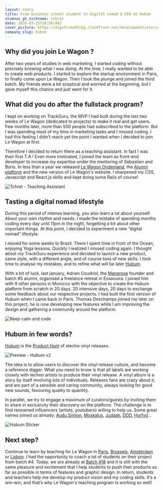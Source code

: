 ```yaml
---
layout: story
title: From business school student to digital nomad & CEO at Hubum
alumnus_gh_nickname: tchret
date: 2016-03-25T10:50:04Z
cover_picture: https://d1gofzrmx0fcbg.cloudfront.net/development/stories/pictures/000/000/007/cover/tchret_reverse.jpg?1464278707
company_slug: hubum
---
```


## Why did you join Le Wagon ?

After two years of studies in web marketing, I started coding without precisely knowing what I was doing. At the time, I really wanted to be able to create web products. I started to explore the startup environment in Paris, to finally come upon Le Wagon. Then I took the plunge and joined the third batch. My friends were a bit sceptical and worried at the beginning, but I gave myself this chance and just went for it.

## What did you do after the fullstack program?

I kept on working on TrackGuru, the MVP I had built during the last two weeks of Le Wagon (dedicated to projects) to make it real and get users. Few months later, more than 500 people had subscribed to the platform. But I was spending most of my time in marketing tasks and I missed coding. I had this feeling I didn’t reach yet the point I wanted when I decided to join Le Wagon at first.

Therefore I decided to return there as a teaching assistant. In fact I was their first T.A ! Even more motivated, I joined the team as front-end developer to increase my expertise under the mentoring of Sebastien and Boris. In less than a year we released [Le Wagon Ondemand](https://ondemand.lewagon.org/), the [Alumni platform](alumni.lewagon.org) and the new version of Le Wagon's website. I sharpened my CSS, Javascript and React.js skills and kept doing some Rails of course!

<p><img src="https://raw.githubusercontent.com/lewagon/www-images/master/testimonials/tchret/hubum-4.jpg" alt="Tchret - Teaching Assistant"></p>

## Tasting a digital nomad lifestyle

During this period of intense learning, you also learn a lot about yourself. About your own rhythm and needs. I made the mistake of spending months coding every day until 11pm in the night, forgetting a bit about other important things. At this point, I decided to experiment a new “digital nomad” lifestyle.

I moved for some weeks to Brazil. There I spent time in front of the Ocean, enjoying Yoga lessons. Quickly I realized I missed coding again. I thought about my TrackGuru experience and decided to launch a new product, same style, with a different angle, and of course tons of new skills. I took time to analyse my mistakes, and to refine what will be later [Hubum](http://www.hubum.com/).

With a bit of luck, last january, Adrien Coudriol, the [Mangrove](http://www.meetmangrove.com/) founder and batch #5 alumni, organised a freelance retreat in Essaouira. I joined him with 9 other persons in Morocco with the objective to create the Hubum platform from scratch in 20 days. 20 intensive days, 20 days to exchange some feedback about our respective projects. I had built the first version of Hubum when I came back in Paris. Thomas Deschamps joined me later on this project, he is now developing new features while I am improving the design and gathering a community around the platform.

<p><img src="https://github.com/lewagon/www-images/blob/master/testimonials/tchret/hubum-1.jpeg?raw=true" alt="Keep calm and code"></p>

## Hubum in few words?

[Hubum](http://www.hubum.com/) is the [Product Hunt](http://producthunt.com) of electro vinyl releases.

<p><img src="https://raw.githubusercontent.com/lewagon/www-images/master/testimonials/tchret/hubum-2.jpg" alt="Preview - Hubum v2"></p>

The idea is to allow users to discover the vinyl release culture, and become a reference digger. What you need to know is that all labels are working closely with techno artists to produce their vinyl release. A vinyl album is a story by itself involving lots of individuals. Releases fans are crazy about it, and are part of a sensible and caring community, always looking for good new sounds, favouring quality to quantity.

In parallel, we try to engage a maximum of curators/guests by inviting them to share in exclusivity their discovery on the platform. The challenge is to find renowned influencers (artists, youtubers) willing to help us. Some great names joined us already: [Audu Simion](http://www.hubum.com/andusimion), [Moskalus](http://www.hubum.com/moskalus), [Judaah](http://www.hubum.com/Judaah666), [DDD](http://www.hubum.com/hurfyd), [Hurfyd](http://www.hubum.com/DDD)…

<p><img src="https://raw.githubusercontent.com/lewagon/www-images/master/testimonials/tchret/hubum-3.jpg" alt="Hubum Sticker"></p>

## Next step?

Continue to learn by teaching for Le Wagon in [Paris](https://www.lewagon.com/paris), [Brussels](https://www.lewagon.com/brussels), [Amsterdam](https://www.lewagon.com/amsterdam) or [Lisbon](https://www.lewagon.com/lisbon). I had the opportunity to coach a lot of students on their project from batch #4. Today, we are already at [Batch #18](alumni.lewagon.org/batches/18) and it is still with the same pleasure and excitement that I help students to push their products as far as possible in terms of features and graphic design. In return, students and teachers help me develop my product vision and my coding skills. It’s a win-win, and that’s why Le Wagon's teaching program is working so well!
